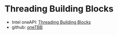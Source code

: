 # Threading Building Blocks

- Intel oneAPI: [Threading Building Blocks](https://www.intel.com/content/www/us/en/developer/tools/oneapi/onetbb.html)
- github: [oneTBB](https://github.com/oneapi-src/oneTBB)

